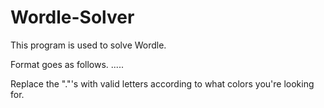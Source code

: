 # Wordle-Solver
This program is used to solve Wordle.

Format goes as follows.
.....

Replace the "."'s with valid letters according to what colors you're looking for.
